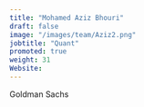 ```yaml
---
title: "Mohamed Aziz Bhouri"
draft: false
image: "/images/team/Aziz2.png"
jobtitle: "Quant"
promoted: true
weight: 31
Website:
---
```



Goldman Sachs
